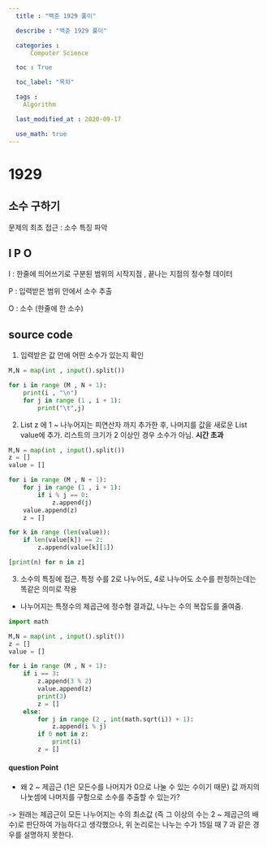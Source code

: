 ```yaml
---
  title : "백준 1929 풀이"

  describe : "백준 1929 풀이"

  categories : 
      Computer Science

  toc : True

  toc_label: "목차"

  tags : 
    Algorithm

  last_modified_at : 2020-09-17

  use_math: true
---
```


# 1929
## 소수 구하기

문제의 최초 접근 : 소수 특징 파악

## I P O

I : 한줄에 띄어쓰기로 구분된 범위의 시작지점 , 끝나는 지점의 정수형 데이터

P : 입력받은 범위 안에서 소수 추출

O : 소수 (한줄에 한 소수)
## source code

1. 입력받은 값 안에 어떤 소수가 있는지 확인

```python
M,N = map(int , input().split())

for i in range (M , N + 1):
    print(i , "\n")
    for j in range (1 , i + 1):
        print("\t",j)
```

2. List z 에 1 ~ 나누어지는 피연산자 까지 추가한 후, 나머지를 값을 새로운 List value에 추가. 리스트의 크기가 2 이상인 경우 소수가 아님. **시간 초과**

```python
M,N = map(int , input().split())
z = []
value = []

for i in range (M , N + 1):
    for j in range (1 , i + 1):
        if i % j == 0:
            z.append(j)
    value.append(z)
    z = []

for k in range (len(value)):
    if len(value[k]) == 2:
        z.append(value[k][1])

[print(n) for n in z]
```

3. 소수의 특징에 접근. 특정 수를 2로 나누어도, 4로 나누어도 소수를 판정하는데는 똑같은 의미로 작용

* 나누어지는 특정수의 제곱근에 정수형 결과값, 나누는 수의 복잡도를 줄여줌.

```python
import math

M,N = map(int , input().split())
z = []
value = []

for i in range (M , N + 1):
    if i == 3:
        z.append(3 % 2)
        value.append(z)
        print(3)
        z = []
    else:
        for j in range (2 , int(math.sqrt(i)) + 1):
            z.append(i % j)
        if 0 not in z:
            print(i)
        z = []
```
#### question Point
* 왜 2 ~ 제곱근 (1은 모든수를 나머지가 0으로 나눌 수 있는 수이기 때문) 값 까지의 나눗셈에 나머지를 구함으로 소수를 추출할 수 있는가?

-> 원래는 제곱근이 모든 나누어지는 수의 최소값 (즉 그 이상의 수는 2 ~ 제곱근의 배수)로 판단하여 가능하다고 생각했으나, 위 논리로는 나누는 수가 15일 때 7 과 같은 경우를 설명하지 못한다.
